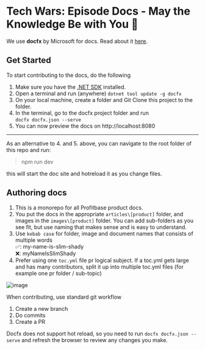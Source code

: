 # Tech Wars: Episode Docs - May the Knowledge Be with You 💫

We use **docfx** by Microsoft for docs. Read about it [here](https://dotnet.github.io/docfx/). 

## Get Started

To start contributing to the docs, do the following

 1) Make sure you have the [.NET SDK](https://dotnet.microsoft.com/en-us/download) installed.
 2) Open a terminal and run (anywhere) 
`dotnet tool update -g docfx`
 3) On your local machine, create a folder and Git Clone this project to the folder.
 4) In the terminal, go to the docfx project folder and run  
    `docfx docfx.json --serve`
5) You can now preview the docs on http://localhost:8080
---
 As an alternative to 4. and 5. above, you can navigate to the root folder of this repo and run:
 > npm run dev

 this will start the doc site and hotreload it as you change files.

## Authoring docs

1) This is a monorepo for all Profitbase product docs.  
2) You put the docs in the appropriate `articles\[product]` folder, and images in the `images\[product]` folder. You can add sub-folders as you see fit, but use naming that makes sense and is easy to understand.
3) Use `kebab case` for folder, image and document names that consists of multiple words  
   ✅: my-name-is-slim-shady  
   :x:: myNameIsSlimShady
4) Prefer using one `toc.yml` file pr logical subject. If a toc.yml gets large and has many contributors, split it up into multiple toc.yml files (for example one pr folder / sub-topic)
   
![image](https://github.com/user-attachments/assets/078f54e2-0b11-4af3-b265-28056f04e7d5)

When contributing, use standard git workflow 
1) Create a new branch
2) Do commits
3) Create a PR

Docfx does not support hot reload, so you need to run
`docfx docfx.json --serve`
and refresh the browser to review any changes you make.

